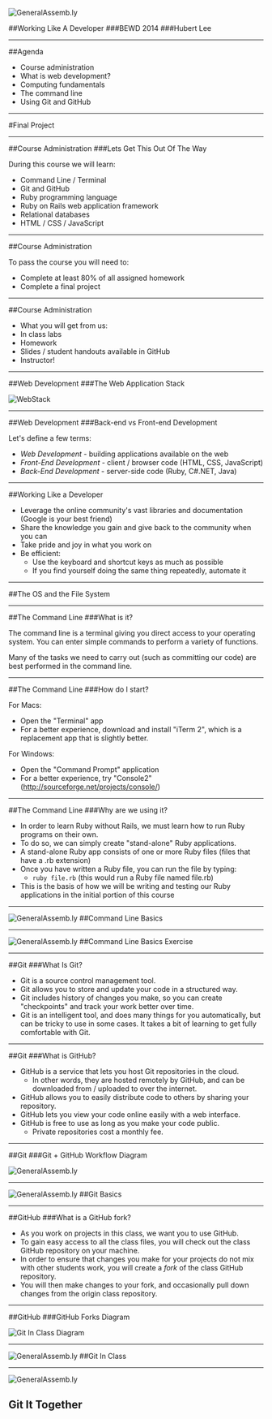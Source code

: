 ![GeneralAssemb.ly](assets/ga.png "GeneralAssemb.ly")

##Working Like A Developer
###BEWD 2014
###Hubert Lee

---

##Agenda

* Course administration
* What is web development?
* Computing fundamentals
* The command line
* Using Git and GitHub

---

#Final Project

---

##Course Administration
###Lets Get This Out Of The Way

During this course we will learn:

* Command Line / Terminal
* Git and GitHub
* Ruby programming language
* Ruby on Rails web application framework
* Relational databases
* HTML / CSS / JavaScript

---

##Course Administration

To pass the course you will need to:

* Complete at least 80% of all assigned homework
* Complete a final project

---

##Course Administration

* What you will get from us:
 *  In class labs
 *  Homework
 *  Slides / student handouts available in GitHub
 *  Instructor!

---

##Web Development
###The Web Application Stack

![WebStack](assets/01/server-side.jpg) <!-- .element: class="fragment" data-fragment-index="1" -->

---

##Web Development
###Back-end vs Front-end Development

Let's define a few terms:

* _Web Development_ <span class="fragment" data-fragment-index="1"> - building applications available on the web</span>
* _Front-End Development_ <span class="fragment" data-fragment-index="2"> - client / browser code (HTML, CSS, JavaScript)</span>
* _Back-End Development_ <span class="fragment" data-fragment-index="3"> - server-side code (Ruby, C#.NET, Java)</span>

---

##Working Like a Developer

* Leverage the online community's vast libraries and documentation (Google is your best friend)
* Share the knowledge you gain and give back to the community when you can
* Take pride and joy in what you work on
* Be efficient:
  * Use the keyboard and shortcut keys as much as possible
  * If you find yourself doing the same thing repeatedly, automate it

---

##The OS and the File System

---

##The Command Line
###What is it?

The command line is a terminal giving you direct access to your operating system. You can enter simple commands to perform a variety of functions.

Many of the tasks we need to carry out (such as committing our code) are best performed in the command line.

---

##The Command Line
###How do I start?

For Macs:

* Open the "Terminal" app
* For a better experience, download and install "iTerm 2", which is a replacement app that is slightly better.


For Windows:

* Open the "Command Prompt" application
* For a better experience, try "Console2" (http://sourceforge.net/projects/console/)

---

##The Command Line
###Why are we using it?

* In order to learn Ruby without Rails, we must learn how to run Ruby programs on their own.
* To do so, we can simply create "stand-alone" Ruby applications.
* A stand-alone Ruby app consists of one or more Ruby files (files that have a .rb extension)
* Once you have written a Ruby file, you can run the file by typing:
  * ```ruby file.rb``` (this would run a Ruby file named file.rb)
* This is the basis of how we will be writing and testing our Ruby applications in the initial portion of this course

---

![GeneralAssemb.ly](assets/ICL_icons/Code_along_icon_md.png)
##Command Line Basics

---

![GeneralAssemb.ly](assets/ICL_icons/Exercise_icon_md.png)
##Command Line Basics Exercise

---

##Git
###What Is Git?

* Git is a source control management tool.
* Git allows you to store and update your code in a structured way.
* Git includes history of changes you make, so you can create "checkpoints" and track your work better over time.
* Git is an intelligent tool, and does many things for you automatically, but can be tricky to use in some cases. It takes a bit of learning to get fully comfortable with Git.

---

##Git
###What is GitHub?

* GitHub is a service that lets you host Git repositories in the cloud.
  * In other words, they are hosted remotely by GitHub, and can be downloaded from / uploaded to over the internet.
* GitHub allows you to easily distribute code to others by sharing your repository.
* GitHub lets you view your code online easily with a web interface.
* GitHub is free to use as long as you make your code public.
  * Private repositories cost a monthly fee.

---

##Git
###Git + GitHub Workflow Diagram

![GeneralAssemb.ly](assets/01/git_general_diagram.png)

---

![GeneralAssemb.ly](assets/ICL_icons/Code_along_icon_md.png)
##Git Basics

---

##GitHub
###What is a GitHub fork?

* As you work on projects in this class, we want you to use GitHub.
* To gain easy access to all the class files, you will check out the class GitHub repository on your machine.
* In order to ensure that changes you make for your projects do not mix with other students work, you will create a *fork* of the class GitHub repository.
* You will then make changes to your fork, and occasionally pull down changes from the origin class repository.

---

##GitHub
###GitHub Forks Diagram

![Git In Class Diagram](assets/01/fork_Diagram.png)

---

![GeneralAssemb.ly](assets/ICL_icons/Code_along_icon_md.png)
##Git In Class

---

![GeneralAssemb.ly](assets/ICL_icons/Exercise_icon_md.png)
## Git It Together
